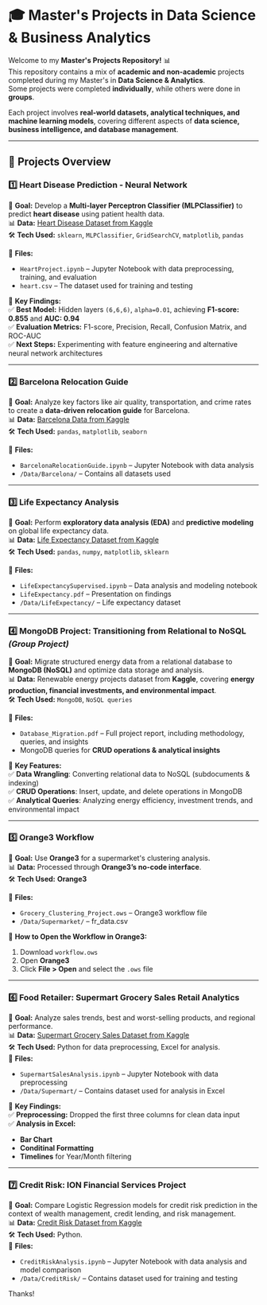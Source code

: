 # 🎓 Master's Projects in Data Science & Business Analytics

Welcome to my **Master's Projects Repository!** 📊  
This repository contains a mix of **academic and non-academic** projects completed during my Master's in **Data Science & Analytics**.  
Some projects were completed **individually**, while others were done in **groups**.  

Each project involves **real-world datasets, analytical techniques, and machine learning models**, covering different aspects of **data science, business intelligence, and database management**.  

---

## 📂 Projects Overview

### **1️⃣ Heart Disease Prediction - Neural Network**
📍 **Goal:** Develop a **Multi-layer Perceptron Classifier (MLPClassifier)** to predict **heart disease** using patient health data.  
📊 **Data:** [Heart Disease Dataset from Kaggle](https://www.kaggle.com/datasets/johnsmith88/heart-disease-dataset?select=heart.csv)  
🛠️ **Tech Used:** `sklearn`, `MLPClassifier`, `GridSearchCV`, `matplotlib`, `pandas`  

📁 **Files:**  
- `HeartProject.ipynb` – Jupyter Notebook with data preprocessing, training, and evaluation  
- `heart.csv` – The dataset used for training and testing  

🔎 **Key Findings:**  
✅ **Best Model:** Hidden layers `(6,6,6)`, `alpha=0.01`, achieving **F1-score: 0.855** and **AUC: 0.94**  
✅ **Evaluation Metrics:** F1-score, Precision, Recall, Confusion Matrix, and ROC-AUC  
✅ **Next Steps:** Experimenting with feature engineering and alternative neural network architectures  

---

### **2️⃣ Barcelona Relocation Guide**
📍 **Goal:** Analyze key factors like air quality, transportation, and crime rates to create a **data-driven relocation guide** for Barcelona.  
📊 **Data:** [Barcelona Data from Kaggle](https://www.kaggle.com/datasets/xvivancos/barcelona-data-sets)  
🛠️ **Tech Used:** `pandas`, `matplotlib`, `seaborn`  

📁 **Files:**  
- `BarcelonaRelocationGuide.ipynb` – Jupyter Notebook with data analysis  
- `/Data/Barcelona/` – Contains all datasets used  

---

### **3️⃣ Life Expectancy Analysis**
📍 **Goal:** Perform **exploratory data analysis (EDA)** and **predictive modeling** on global life expectancy data.  
📊 **Data:** [Life Expectancy Dataset from Kaggle](https://www.kaggle.com/datasets/kumarajarshi/life-expectancy-who)  
🛠️ **Tech Used:** `pandas`, `numpy`, `matplotlib`, `sklearn`  

📁 **Files:**  
- `LifeExpectancySupervised.ipynb` – Data analysis and modeling notebook  
- `LifeExpectancy.pdf` – Presentation on findings  
- `/Data/LifeExpectancy/` – Life expectancy dataset  

---

### **4️⃣ MongoDB Project: Transitioning from Relational to NoSQL** *(Group Project)*
📍 **Goal:** Migrate structured energy data from a relational database to **MongoDB (NoSQL)** and optimize data storage and analysis.  
📊 **Data:** Renewable energy projects dataset from **Kaggle**, covering **energy production, financial investments, and environmental impact**.  
🛠️ **Tech Used:** `MongoDB`, `NoSQL queries`  

📁 **Files:**  
- `Database_Migration.pdf` – Full project report, including methodology, queries, and insights  
- MongoDB queries for **CRUD operations & analytical insights**  

🔎 **Key Features:**  
✅ **Data Wrangling**: Converting relational data to NoSQL (subdocuments & indexing)  
✅ **CRUD Operations**: Insert, update, and delete operations in MongoDB  
✅ **Analytical Queries**: Analyzing energy efficiency, investment trends, and environmental impact  

---

### **5️⃣ Orange3 Workflow**
📍 **Goal:** Use **Orange3** for a supermarket's clustering analysis.  
📊 **Data:** Processed through **Orange3’s no-code interface**.  
🛠️ **Tech Used:** **Orange3**  

📁 **Files:**  
- `Grocery_Clustering_Project.ows` – Orange3 workflow file  
- `/Data/Supermarket/` – fr_data.csv  

📝 **How to Open the Workflow in Orange3:**  
1. Download `workflow.ows`  
2. Open **Orange3**  
3. Click **File > Open** and select the `.ows` file  

---

### **6️⃣ Food Retailer: Supermart Grocery Sales Retail Analytics**
📍 **Goal:** Analyze sales trends, best and worst-selling products, and regional performance.  
📊 **Data:** [Supermart Grocery Sales Dataset from Kaggle](https://www.kaggle.com/datasets/mohamedharris/supermart-grocery-sales-retail-analytics-dataset)  
🛠️ **Tech Used:** Python for data preprocessing, Excel for analysis.  
📁 **Files:**  
- `SupermartSalesAnalysis.ipynb` – Jupyter Notebook with data preprocessing  
- `/Data/Supermart/` – Contains dataset used for analysis in Excel  

🔎 **Key Findings:**  
✅ **Preprocessing:** Dropped the first three columns for clean data input  
✅ **Analysis in Excel:**  
  - **Bar Chart** 
  - **Conditinal Formatting** 
  - **Timelines** for Year/Month filtering  

---

### **7️⃣ Credit Risk: ION Financial Services Project**
📍 **Goal:** Compare Logistic Regression models for credit risk prediction in the context of wealth management, credit lending, and risk management.  
📊 **Data:** [Credit Risk Dataset from Kaggle](https://www.kaggle.com/datasets/laotse/credit-risk-dataset)  
🛠️ **Tech Used:** Python.  
📁 **Files:**  
- `CreditRiskAnalysis.ipynb` – Jupyter Notebook with data analysis and model comparison  
- `/Data/CreditRisk/` – Contains dataset used for training and testing  


Thanks!
